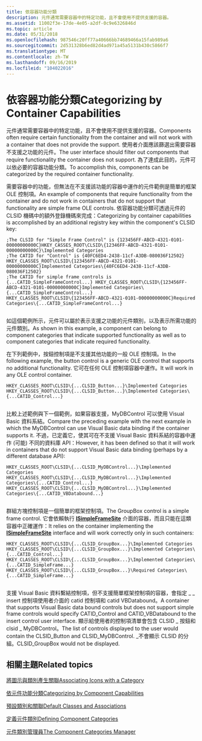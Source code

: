 ```yaml
---
title: 依容器功能分類
description: 元件通常需要容器中的特定功能，且不會使用不提供支援的容器。
ms.assetid: 11002f3e-17de-4e05-a2df-0c9e6326846d
ms.topic: article
ms.date: 05/31/2018
ms.openlocfilehash: 987546c20ff77a40666bb74689466a15fab989a6
ms.sourcegitcommit: 2d531328b6ed82d4ad971a45a5131b430c5866f7
ms.translationtype: MT
ms.contentlocale: zh-TW
ms.lasthandoff: 09/16/2019
ms.locfileid: "104022016"
---
```

# <a name="categorizing-by-container-capabilities"></a><span data-ttu-id="e2ba2-103">依容器功能分類</span><span class="sxs-lookup"><span data-stu-id="e2ba2-103">Categorizing by Container Capabilities</span></span>

<span data-ttu-id="e2ba2-104">元件通常需要容器中的特定功能，且不會使用不提供支援的容器。</span><span class="sxs-lookup"><span data-stu-id="e2ba2-104">Components often require certain functionality from the container and will not work with a container that does not provide the support.</span></span> <span data-ttu-id="e2ba2-105">使用者介面應該篩選出需要容器不支援之功能的元件。</span><span class="sxs-lookup"><span data-stu-id="e2ba2-105">The user interface should filter out components that require functionality the container does not support.</span></span> <span data-ttu-id="e2ba2-106">為了達成此目的，元件可以依必要的容器功能分類。</span><span class="sxs-lookup"><span data-stu-id="e2ba2-106">To accomplish this, components can be categorized by the required container functionality.</span></span>

<span data-ttu-id="e2ba2-107">需要容器中的功能，但無法在不支援該功能的容器中運作的元件範例是簡單的框架 OLE 控制項。</span><span class="sxs-lookup"><span data-stu-id="e2ba2-107">An example of components that require functionality from the container and do not work in containers that do not support that functionality are simple frame OLE controls.</span></span> <span data-ttu-id="e2ba2-108">依容器功能分類可透過元件的 CLSID 機碼中的額外登錄機碼來完成：</span><span class="sxs-lookup"><span data-stu-id="e2ba2-108">Categorizing by container capabilities is accomplished by an additional registry key within the component's CLSID key:</span></span>

``` syntax
;The CLSID for "Simple Frame Control" is {123456FF-ABCD-4321-0101-00000000000C}HKEY_CASSES_ROOT\CLSID\{12346FF-ABCD-4321-0101-00000000000C}\Implemented Categories
;The CATID for "Control" is {40FC6ED4-2438-11cf-A3DB-080036F12502} HKEY_CLASSES_ROOT\CLSID\{123456FF-ABCD-4321-0101-00000000000C}Implemented Categories\{40FC6ED4-2438-11cf-A3DB-080036F12502}
;The CATID for simple frame controls is {...CATID_SimpleFrameControl...} HKEY_CLASSES_ROOT\CLSID\{123456FF-ABCD-4321-0101-00000000000C}Implemented Categories\{...CATID_SimpleFrameControl...}
HKEY_CLASSES_ROOT\CLSID\{123456FF-ABCD-4321-0101-00000000000C}Required Categories\{...CATID_SimpleFrameControl...}
 
```

<span data-ttu-id="e2ba2-109">如這個範例所示，元件可以屬於表示支援之功能的元件類別，以及表示所需功能的元件類別。</span><span class="sxs-lookup"><span data-stu-id="e2ba2-109">As shown in this example, a component can belong to component categories that indicate supported functionality as well as to component categories that indicate required functionality.</span></span>

<span data-ttu-id="e2ba2-110">在下列範例中，按鈕控制項是不支援其他功能的一般 OLE 控制項。</span><span class="sxs-lookup"><span data-stu-id="e2ba2-110">In the following example, the button control is a generic OLE control that supports no additional functionality.</span></span> <span data-ttu-id="e2ba2-111">它可在任何 OLE 控制項容器中運作。</span><span class="sxs-lookup"><span data-stu-id="e2ba2-111">It will work in any OLE control container.</span></span>

``` syntax
HKEY_CLASSES_ROOT\CLSID\{...CLSID_Button...}\Implemented Categories
HKEY_CLASSES_ROOT\CLSID\{...CLSID_Button...}\Implemented Categories\{...CATID_Control...}
 
```

<span data-ttu-id="e2ba2-112">比較上述範例與下一個範例，如果容器支援，MyDBControl 可以使用 Visual Basic 資料系結。</span><span class="sxs-lookup"><span data-stu-id="e2ba2-112">Compare the preceding example with the next example in which the MyDBControl can use Visual Basic data binding if the container supports it.</span></span> <span data-ttu-id="e2ba2-113">不過，已定義它，使其可在不支援 Visual Basic 資料系結的容器中運作 (可能) 不同的資料庫 API：</span><span class="sxs-lookup"><span data-stu-id="e2ba2-113">However, it has been defined so that it will work in containers that do not support Visual Basic data binding (perhaps by a different database API):</span></span>

``` syntax
HKEY_CLASSES_ROOT\CLSID\{...CLSID_MyDBControl...}\Implemented Categories
HKEY_CLASSES_ROOT\CLSID\{...CLSID_MyDBControl...}\Implemented Categories\{...CATID_Control...}
HKEY_CLASSES_ROOT\CLSID\{...CLSID_MyDBControl...}\Implemented Categories\{...CATID_VBDatabound...}
 
```

<span data-ttu-id="e2ba2-114">群組方塊控制項是一個簡單的框架控制項。</span><span class="sxs-lookup"><span data-stu-id="e2ba2-114">The GroupBox control is a simple frame control.</span></span> <span data-ttu-id="e2ba2-115">它會依賴執行 [**ISimpleFrameSite**](/windows/desktop/api/OCIdl/nn-ocidl-isimpleframesite) 介面的容器，而且只能在這類容器中正確運作：</span><span class="sxs-lookup"><span data-stu-id="e2ba2-115">It relies on the container implementing the [**ISimpleFrameSite**](/windows/desktop/api/OCIdl/nn-ocidl-isimpleframesite) interface and will work correctly only in such containers:</span></span>

``` syntax
HKEY_CLASSES_ROOT\CLSID\{...CLSID_GroupBox...}\Implemented Categories
HKEY_CLASSES_ROOT\CLSID\{...CLSID_GroupBox...}\Implemented Categories\{...CATID_Control...}
HKEY_CLASSES_ROOT\CLSID\{...CLSID_GroupBox...}\Implemented Categories\{...CATID_SimpleFrame...}
HKEY_CLASSES_ROOT\CLSID\{...CLSID_GroupBox...}\Required Categories\{...CATID_SimpleFrame...}
 
```

<span data-ttu-id="e2ba2-116">支援 Visual Basic 資料繫結控制項，但不支援簡單框架控制項的容器，會指定 \_ \_ insert 控制項使用者介面的 catid 控制項和 catid VBDatabound。</span><span class="sxs-lookup"><span data-stu-id="e2ba2-116">A container that supports Visual Basic data bound controls but does not support simple frame controls would specify CATID\_Control and CATID\_VBDatabound to the insert control user interface.</span></span> <span data-ttu-id="e2ba2-117">顯示給使用者的控制項清單會包含 CLSID \_ 按鈕和 clsid \_ MyDBControl。</span><span class="sxs-lookup"><span data-stu-id="e2ba2-117">The list of controls displayed to the user would contain the CLSID\_Button and CLSID\_MyDBControl.</span></span> <span data-ttu-id="e2ba2-118">\_不會顯示 CLSID 的分組。</span><span class="sxs-lookup"><span data-stu-id="e2ba2-118">CLSID\_GroupBox would not be displayed.</span></span>

## <a name="related-topics"></a><span data-ttu-id="e2ba2-119">相關主題</span><span class="sxs-lookup"><span data-stu-id="e2ba2-119">Related topics</span></span>

<dl> <dt>

[<span data-ttu-id="e2ba2-120">將圖示與類別產生關聯</span><span class="sxs-lookup"><span data-stu-id="e2ba2-120">Associating Icons with a Category</span></span>](associating-icons-with-a-category.md)
</dt> <dt>

[<span data-ttu-id="e2ba2-121">依元件功能分類</span><span class="sxs-lookup"><span data-stu-id="e2ba2-121">Categorizing by Component Capabilities</span></span>](categorizing-by-component-capabilities.md)
</dt> <dt>

[<span data-ttu-id="e2ba2-122">預設類別和關聯</span><span class="sxs-lookup"><span data-stu-id="e2ba2-122">Default Classes and Associations</span></span>](default-classes-and-associations.md)
</dt> <dt>

[<span data-ttu-id="e2ba2-123">定義元件類別</span><span class="sxs-lookup"><span data-stu-id="e2ba2-123">Defining Component Categories</span></span>](defining-component-categories.md)
</dt> <dt>

[<span data-ttu-id="e2ba2-124">元件類別管理員</span><span class="sxs-lookup"><span data-stu-id="e2ba2-124">The Component Categories Manager</span></span>](the-component-categories-manager.md)
</dt> </dl>

 

 




